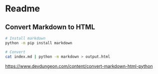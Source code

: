 # Readme
## Convert Markdown to HTML
```bash
# Install markdown
python -m pip install markdown

# Convert
cat index.md | python -m markdown > output.html
```

https://www.devdungeon.com/content/convert-markdown-html-python